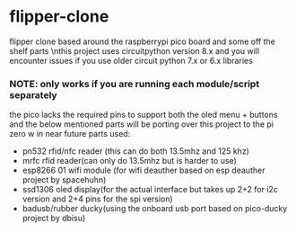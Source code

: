 # flipper-clone
flipper clone based around the raspberrypi pico board and some off the shelf parts 
\nthis project uses circuitpython version 8.x and you will encounter issues if you use older circuit python 7.x or 6.x libraries
### NOTE: only works if you are running each module/script separately
the pico lacks the required pins to support both the oled menu + buttons and the below mentioned parts
will be porting over this project to the pi zero w in near future
parts used:

+ pn532 rfid/nfc reader (this can do both 13.5mhz and 125 khz)
+ mrfc rfid reader(can only do 13.5mhz but is harder to use)
+ esp8266 01 wifi module (for wifi deauther based on esp deauther project by spacehuhn)
+ ssd1306 oled display(for the actual interface but takes up 2+2 for i2c version and 2+4 pins for the spi version)
+ badusb/rubber ducky(using the onboard usb port based on pico-ducky project by dbisu)



